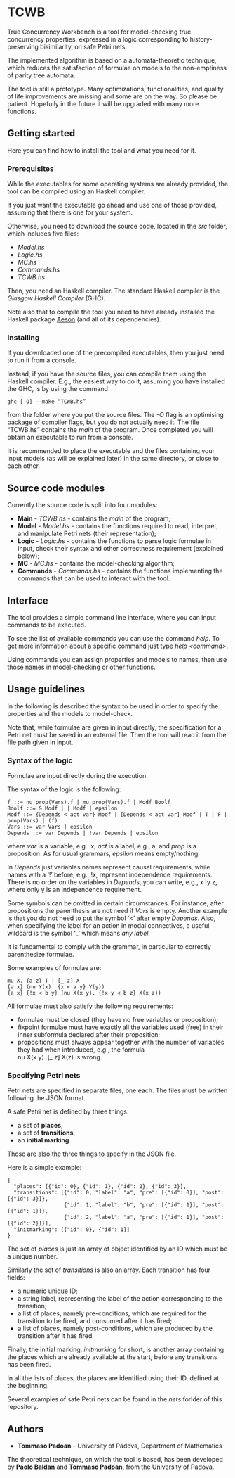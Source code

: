 # TCWB

True Concurrency Workbench is a tool for model-checking true concurrency properties, expressed in a logic corresponding to history-preserving bisimilarity, on safe Petri nets.

The implemented algorithm is based on a automata-theoretic technique, which reduces the satisfaction of formulae on models to the non-emptiness of parity tree automata. 

The tool is still a prototype. Many optimizations, functionalities, and quality of life improvements are missing and some are on the way. So please be patient. Hopefully in the future it will be upgraded with many more functions.

## Getting started

Here you can find how to install the tool and what you need for it.

### Prerequisites

While the executables for some operating systems are already provided, the tool can be compiled using an Haskell compiler.

If you just want the executable go ahead and use one of those provided, assuming that there is one for your system.

Otherwise, you need to download the source code, located in the *src* folder, which includes five files:
* *Model.hs*
* *Logic.hs*
* *MC.hs*
* *Commands.hs*
* *TCWB.hs*

Then, you need an Haskell compiler. The standard Haskell compiler is the *Glasgow Haskell Compiler* (GHC).

Note also that to compile the tool you need to have already installed the Haskell package [Aeson](https://hackage.haskell.org/package/aeson) (and all of its dependencies).

### Installing

If you downloaded one of the precompiled executables, then you just need to run it from a console.

Instead, if you have the source files, you can compile them using the Haskell compiler. E.g., the easiest way to do it, assuming you have installed the GHC, is by using the command
```
ghc [-O] --make “TCWB.hs”
```
from the folder where you put the source files. The *-O* flag is an optimising package of compiler flags, but you do not actually need it. The file “TCWB.hs” contains the *main* of the program. Once completed you will obtain an executable to run from a console.

It is recommended to place the executable and the files containing your input models (as will be explained later) in the same directory, or close to each other.

## Source code modules

Currently the source code is split into four modules:
* **Main** - *TCWB.hs* - contains the *main* of the program;
* **Model** - *Model.hs* - contains the functions required to read, interpret, and manipulate Petri nets (their representation);
* **Logic** - *Logic.hs* - contains the functions to parse logic formulae in input, check their syntax and other correctness requirement (explained below);
* **MC** - *MC.hs* - contains the model-checking algorithm;
* **Commands** - *Commands.hs* - contains the functions implementing the commands that can be used to interact with the tool.

## Interface

The tool provides a simple command line interface, where you can input commands to be executed.

To see the list of available commands you can use the command *help*. To get more information about a specific command just type *help \<command\>*.

Using commands you can assign properties and models to names, then use those names in model-checking or other functions.

## Usage guidelines

In the following is described the syntax to be used in order to specify the properties and the models to model-check.

Note that, while formulae are given in input directly, the specification for a Petri net must be saved in an external file. Then the tool will read it from the file path given in input.

### Syntax of the logic

Formulae are input directly during the execution.

The syntax of the logic is the following:
```
f ::= nu prop(Vars).f | mu prop(Vars).f | Modf Boolf
Boolf ::= & Modf | | Modf | epsilon
Modf ::= {Depends < act var} Modf | [Depends < act var] Modf | T | F | prop(Vars) | (f)
Vars ::= var Vars | epsilon
Depends ::= var Depends | !var Depends | epsilon
```
where *var* is a variable, e.g.: x, *act* is a label, e.g., a, and *prop* is a proposition. As for usual grammars, *epsilon* means empty/nothing.

In *Depends* just variables names represent causal requirements, while names with a ‘!’ before, e.g., !x, represent independence requirements. There is no order on the variables in *Depends*, you can write, e.g., x !y z, where only y is an independence requirement.

Some symbols can be omitted in certain circumstances. For instance, after propositions the parenthesis are not need if *Vars* is empty. Another example is that you do not need to put the symbol ‘<’ after empty *Depends*. Also, when specifying the label for an action in modal connectives, a useful wildcard is the symbol ‘_’ which means *any label*.

It is fundamental to comply with the grammar, in particular to correctly parenthesize formulae.

Some examples of formulae are:
```
mu X. {a z} T | [_ z] X
{a x} (nu Y(x). {x < a y} Y(y))
{a x} {!x < b y} (nu X(x y). {!x y < b z} X(x z))
```

All formulae must also satisfy the following requirements:
* formulae must be closed (they have no free variables or proposition);
* fixpoint formulae must have exactly all the variables used (free) in their inner subformula declared after their proposition;
* propositions must always appear together with the number of variables they had when introduced, e.g., the formula<br/>nu X(x y). \[_ z\] X(z) is wrong.

### Specifying Petri nets

Petri nets are specified in separate files, one each. The files must be written following the JSON format.

A safe Petri net is defined by three things:
* a set of **places**,
* a set of **transitions**,
* an **initial marking**.

Those are also the three things to specify in the JSON file.

Here is a simple example:
```
{
  "places": [{"id": 0}, {"id": 1}, {"id": 2}, {"id": 3}],
  "transitions": [{"id": 0, "label": "a", "pre": [{"id": 0}], "post": [{"id": 3}]},
                  {"id": 1, "label": "b", "pre": [{"id": 1}], "post": [{"id": 1}]},
                  {"id": 2, "label": "a", "pre": [{"id": 1}], "post": [{"id": 2}]}],
  "initmarking": [{"id": 0}, {"id": 1}]
}
```

The set of *places* is just an array of object identified by an ID which must be a unique number.

Similarly the set of *transitions* is also an array. Each transition has four fields:
* a numeric unique ID;
* a string label, representing the label of the action corresponding to the transition;
* a list of places, namely pre-conditions, which are required for the transition to be fired, and consumed after it has fired;
* a list of places, namely post-conditions, which are produced by the transition after it has fired.

Finally, the initial marking, *initmarking* for short, is another array containing the places which are already available at the start, before any transitions has been fired. 

In all the lists of places, the places are identified using their ID, defined at the beginning.

Several examples of safe Petri nets can be found in the *nets* forlder of this repository.

## Authors

* **Tommaso Padoan** - University of Padova, Department of Mathematics

The theoretical technique, on which the tool is based, has been developed by **Paolo Baldan** and **Tommaso Padoan**, from the University of Padova.

